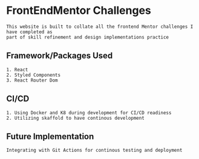 # FrontEndMentor Challenges

    This website is built to collate all the frontend Mentor challenges I have completed as 
    part of skill refinement and design implementations practice

## Framework/Packages Used

    1. React
    2. Styled Components
    3. React Router Dom

## CI/CD

    1. Using Docker and K8 during development for CI/CD readiness
    2. Utilizing skaffold to have continous development

## Future Implementation

    Integrating with Git Actions for continous testing and deployment
